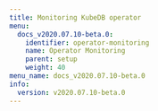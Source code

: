 ```yaml
---
title: Monitoring KubeDB operator
menu:
  docs_v2020.07.10-beta.0:
    identifier: operator-monitoring
    name: Operator Monitoring
    parent: setup
    weight: 40
menu_name: docs_v2020.07.10-beta.0
info:
  version: v2020.07.10-beta.0
---
```


